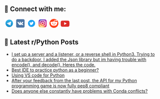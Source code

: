 ## 🔎 Connect with me:
[<img src="https://github.com/bullbesh/bullbesh/blob/main/images/Telegram.png" width="32" height="32" />](https://t.me/bullbesh)
[<img src="https://github.com/bullbesh/bullbesh/blob/main/images/VK.png" width="32" height="32" />](https://vk.com/bullbesh)
[<img src="https://github.com/bullbesh/bullbesh/blob/main/images/Twitter.png" width="32" height="32" />](https://twitter.com/bullbesh1)
[<img src="https://github.com/bullbesh/bullbesh/blob/main/images/Instagram.png" width="32" height="32" />](https://www.instagram.com/bullbesh)
[<img src="https://github.com/bullbesh/bullbesh/blob/main/images/Reddit.png" width="32" height="32" />](https://www.reddit.com/user/bullbesh)
[<img src="https://github.com/bullbesh/bullbesh/blob/main/images/YouTube.png" width="32" height="32" />](https://www.youtube.com/channel/UCtfjRs6uzgq5mfm8S06WTcg)

## 📕 Latest r/Python Posts
<!-- BLOG-POST-LIST:START -->
- [I set up a server and a listener, or a reverse shell in Python3. Trying to do a backdoor. I added the Json library but im having trouble with encode&lpar;&rpar;, and decode&lpar;&rpar;. Heres the code.](https://www.reddit.com/r/Python/comments/105v6nu/i_set_up_a_server_and_a_listener_or_a_reverse/)
- [Best IDE to practice python as a beginner?](https://www.reddit.com/r/Python/comments/105tp9e/best_ide_to_practice_python_as_a_beginner/)
- [Using VS code for Python](https://www.reddit.com/r/Python/comments/105r19b/using_vs_code_for_python/)
- [After your feedback from the last post, the API for my Python programming game is now fully pep8 compliant](https://www.reddit.com/r/Python/comments/105qscb/after_your_feedback_from_the_last_post_the_api/)
- [Does anyone else constantly have problems with Conda conflicts?](https://www.reddit.com/r/Python/comments/105qinj/does_anyone_else_constantly_have_problems_with/)
<!-- BLOG-POST-LIST:END -->
